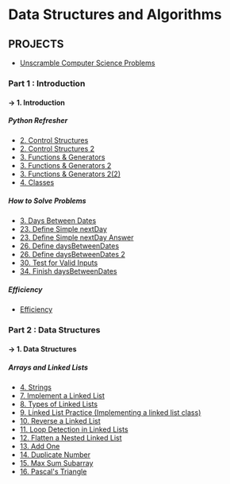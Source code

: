 # Data Structures and Algorithms

## PROJECTS

- [Unscramble Computer Science Problems](https://github.com/EmekaEzumezu/data-structures-and-algorithms/tree/main/1_Introduction/5_Project_Unscramble_Computer_Science_Problems/P0)

### Part 1 : Introduction

#### -> 1. Introduction

##### Python Refresher

* [2. Control Structures](https://github.com/EmekaEzumezu/data-structures-and-algorithms/blob/main/1_Introduction/2_Python_Refresher/2_Control_Structures_Quiz1.py)
* [2. Control Structures 2](https://github.com/EmekaEzumezu/data-structures-and-algorithms/blob/main/1_Introduction/2_Python_Refresher/2_Control_Structures_Quiz2.py)
* [3. Functions & Generators](https://github.com/EmekaEzumezu/data-structures-and-algorithms/blob/main/1_Introduction/2_Python_Refresher/3_Functions_and_Generators_Quiz1.py)
* [3. Functions & Generators 2](https://github.com/EmekaEzumezu/data-structures-and-algorithms/blob/main/1_Introduction/2_Python_Refresher/3_Functions_and_Generators_Quiz2.py)
* [3. Functions & Generators 2(2)](https://github.com/EmekaEzumezu/data-structures-and-algorithms/blob/main/1_Introduction/2_Python_Refresher/3_Functions_and_Generators_Quiz2(2).py)
* [4. Classes](https://github.com/EmekaEzumezu/data-structures-and-algorithms/blob/main/1_Introduction/2_Python_Refresher/4_Classes_Quiz1.py)

##### How to Solve Problems

* [3. Days Between Dates](https://github.com/EmekaEzumezu/data-structures-and-algorithms/blob/main/1_Introduction/3_How_to_Solve_Problems/3_Days_Between_Dates.py)
* [23. Define Simple nextDay](https://github.com/EmekaEzumezu/data-structures-and-algorithms/blob/main/1_Introduction/3_How_to_Solve_Problems/23_Define_Simple_nextDay_Quize.py)
* [23. Define Simple nextDay Answer](https://github.com/EmekaEzumezu/data-structures-and-algorithms/blob/main/1_Introduction/3_How_to_Solve_Problems/23_Define_Simple_nextDay(Solution).py)
* [26. Define daysBetweenDates](https://github.com/EmekaEzumezu/data-structures-and-algorithms/blob/main/1_Introduction/3_How_to_Solve_Problems/26_Define_daysBetweenDates(Answer).py)
* [26. Define daysBetweenDates 2](https://github.com/EmekaEzumezu/data-structures-and-algorithms/blob/main/1_Introduction/3_How_to_Solve_Problems/26_Define_daysBetweenDates(Answer%20with%20dateIsBefore%20helper%20function).py)
* [30. Test for Valid Inputs](https://github.com/EmekaEzumezu/data-structures-and-algorithms/blob/main/1_Introduction/3_How_to_Solve_Problems/30.%20Test%20for%20Valid%20Inputs(Answer).py)
* [34. Finish daysBetweenDates](https://github.com/EmekaEzumezu/data-structures-and-algorithms/blob/main/1_Introduction/3_How_to_Solve_Problems/34_Finish_daysBetweenDates(Answer).py)

##### Efficiency

* [Efficiency](https://github.com/EmekaEzumezu/data-structures-and-algorithms/blob/main/1_Introduction/4_Efficiency/Efficiency.ipynb)

### Part 2 : Data Structures

#### -> 1. Data Structures

##### Arrays and Linked Lists

* [4. Strings](https://github.com/EmekaEzumezu/data-structures-and-algorithms/blob/main/2_Data_Structures/1_Arrays_and_Linked_Lists/4_Strings.ipynb)
* [7. Implement a Linked List](https://github.com/EmekaEzumezu/data-structures-and-algorithms/blob/main/2_Data_Structures/1_Arrays_and_Linked_Lists/7_Implement_a_Linked_List.ipynb)
* [8. Types of Linked Lists](https://github.com/EmekaEzumezu/data-structures-and-algorithms/blob/main/2_Data_Structures/1_Arrays_and_Linked_Lists/8_Types_of_Linked_Lists.ipynb)
* [9. Linked List Practice (Implementing a linked list class)](https://github.com/EmekaEzumezu/data-structures-and-algorithms/blob/main/2_Data_Structures/1_Arrays_and_Linked_Lists/9_Linked_List_Practice.ipynb)
* [10. Reverse a Linked List](https://github.com/EmekaEzumezu/data-structures-and-algorithms/blob/main/2_Data_Structures/1_Arrays_and_Linked_Lists/10_Reverse_a_Linked_List.ipynb)
* [11. Loop Detection in Linked Lists](https://github.com/EmekaEzumezu/data-structures-and-algorithms/blob/main/2_Data_Structures/1_Arrays_and_Linked_Lists/11_Loop_Detection.ipynb)
* [12. Flatten a Nested Linked List](https://github.com/EmekaEzumezu/data-structures-and-algorithms/blob/main/2_Data_Structures/1_Arrays_and_Linked_Lists/12_Flatten_a_Nested_Linked_List.ipynb)
* [13. Add One](https://github.com/EmekaEzumezu/data-structures-and-algorithms/blob/main/2_Data_Structures/1_Arrays_and_Linked_Lists/13_Add_One.ipynb)
* [14. Duplicate Number](https://github.com/EmekaEzumezu/data-structures-and-algorithms/blob/main/2_Data_Structures/1_Arrays_and_Linked_Lists/14_Duplicate_Number.ipynb)
* [15. Max Sum Subarray](https://github.com/EmekaEzumezu/data-structures-and-algorithms/blob/main/2_Data_Structures/1_Arrays_and_Linked_Lists/15_Max_Sum_Subarray.ipynb)
* [16. Pascal's Triangle](https://github.com/EmekaEzumezu/data-structures-and-algorithms/blob/main/2_Data_Structures/1_Arrays_and_Linked_Lists/16_Pascal's_Triangle.ipynb)

